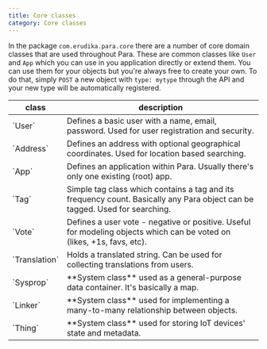 ```yaml
---
title: Core classes
category: Core classes
---
```


In the package `com.erudika.para.core` there are a number of core domain classes that are used throughout Para.
These are common classes like `User` and `App` which you can use in you application directly or extend them.
You can use them for your objects but you're always free to create your own. To do that, simply `POST` a new object
with `type: mytype` through the API and your new type will be automatically registered.

<table class="table table-striped">
	<thead>
		<tr>
			<th>class</th>
			<th>description</th>
		</tr>
	</thead>
	<tbody>
		<tr><td>`User`</td><td> Defines a basic user with a name, email, password. Used for user registration and security.</td></tr>
		<tr><td>`Address`</td><td> Defines an address with optional geographical coordinates. Used for location based searching. </td></tr>
		<tr><td>`App`</td><td> Defines an application within Para. Usually there's only one existing (root) app.</td></tr>
		<tr><td>`Tag`</td><td> Simple tag class which contains a tag and its frequency count. Basically any Para object can be tagged. Used for searching.</td></tr>
		<tr><td>`Vote`</td><td> Defines a user vote - negative or positive. Useful for modeling objects which can be voted on (likes, +1s, favs, etc). </td></tr>
		<tr><td>`Translation`</td><td> Holds a translated string. Can be used for collecting translations from users. </td></tr>
		<tr><td>`Sysprop`</td><td> **System class** used as a general-purpose data container. It's basically a map. </td></tr>
		<tr><td>`Linker`</td><td> **System class** used for implementing a many-to-many relationship between objects. </td></tr>
		<tr><td>`Thing`</td><td> **System class** used for storing IoT devices' state and metadata.</td></tr>
	</tbody>
</table>
